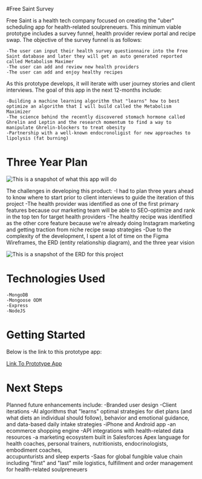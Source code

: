 #Free Saint Survey

Free Saint is a health tech company focused on creating the "uber" scheduling app for health-related soulpreneuers. This minimum viable prototype includes a survey funnel, health provider review portal and recipe swap. The objective of the survey funnel is as follows:

    -The user can input their health survey questionnaire into the Free Saint database and later they will get an auto generated reported called Metabolism Maximer  
    -The user can add and review new health providers
    -The user can add and enjoy healthy recipes

As this prototype develops, it will iterate with user journey stories and client interviews. The goal of this app in the next 12-months include: 

    -Building a machine learning algorithm that "learns" how to best optimize an algorithm that I will build called the Metabolism Maximizer
    -The science behind the recently discovered stomach hormone called Ghrelin and Leptin and the research momentum to find a way to manipulate Ghrelin-blockers to treat obesity
    -Partnership with a well-known endocronoligist for new approaches to lipolysis (fat burning)

# Three Year Plan

![This is a snapshot of what this app will do](https://i.imgur.com/kH43J4a.png)


The challenges in developing this product:
    -I had to plan three years ahead to know where to start prior to client interviews to guide the iteration of this project
    -The health provider was identified as one of the first primary features because our marketing team will be able to SEO-optimize and rank in the top ten for        target health providers
    -The healthy recipe was identified as the other core feature because we're already doing Instagram marketing and getting traction from niche recipe swap            strategies
    -Due to the complexity of the development, I spent a lot of time on the Figma Wireframes, the ERD (entity relationship diagram), and the three year vision

![This is a snapshot of the ERD for this project](https://i.imgur.com/sAScSTt.png)

# Technologies Used
    -MongoDB
    -Mongoose ODM
    -Express
    -NodeJS

# Getting Started

Below is the link to this prototype app:

[Link To Prototype App](https://freesaint.herokuapp.com/)

# Next Steps

Planned future enhancements include:
    -Branded user design
    -Client iterations
    -AI algorithms that "learns" optimal strategies for diet plans (and what diets an individual should follow), behavior and emotional guidance, and data-based        daily intake strategies
    -iPhone and Android app
    -an ecommerce shopping engine
    -API integrations with health-related data resources
    -a marketing ecosystem built in Salesforces Apex language for health coaches, personal trainers, nutritionists, endocrinologists, embodiment coaches,   
    accupunturists and sleep experts
    -Saas for global fungible value chain including "first" and "last" mile logistics, fulfillment and order management for health-related soulpreneuers
